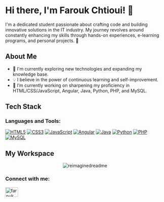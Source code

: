 # Hi there, I'm Farouk Chtioui! 👋

I'm a dedicated student passionate about crafting code and building innovative solutions in the IT industry. My journey revolves around constantly enhancing my skills through hands-on experiences, e-learning programs, and personal projects. 🚀

## About Me
- 🌱 I'm currently exploring new technologies and expanding my knowledge base.
- 💡 I believe in the power of continuous learning and self-improvement.
- 🔭 I’m currently working on sharpening my proficiency in HTML/CSS/JavaScript, Angular, Java, Python, PHP, and MySQL.

## Tech Stack
### Languages and Tools:
[![HTML5](https://img.shields.io/badge/HTML5-E34F26?style=for-the-badge&logo=html5&logoColor=white)]()
[![CSS3](https://img.shields.io/badge/CSS3-1572B6?style=for-the-badge&logo=css3&logoColor=white)]()
[![JavaScript](https://img.shields.io/badge/JavaScript-F7DF1E?style=for-the-badge&logo=javascript&logoColor=black)]()
[![Angular](https://img.shields.io/badge/Angular-DD0031?style=for-the-badge&logo=angular&logoColor=white)]()
[![Java](https://img.shields.io/badge/Java-007396?style=for-the-badge&logo=java&logoColor=white)]()
[![Python](https://img.shields.io/badge/Python-3776AB?style=for-the-badge&logo=python&logoColor=white)]()
[![PHP](https://img.shields.io/badge/PHP-777BB4?style=for-the-badge&logo=php&logoColor=white)]()
[![MySQL](https://img.shields.io/badge/MySQL-4479A1?style=for-the-badge&logo=mysql&logoColor=white)]()

## My Workspace
<p align="center">
 <img src="https://myreadme.vercel.app/api/embed/Farouk-Chtioui?panels=userstatistics,toprepositories,toplanguages,commitgraph" alt="reimaginedreadme" />
</p>

<h3 align="left">Connect with me:</h3>
<p align="left">
<a href="https://www.linkedin.com/in/farouk-chtioui-573247283/" target="blank"><img align="center" src="https://raw.githubusercontent.com/rahuldkjain/github-profile-readme-generator/master/src/images/icons/Social/linked-in-alt.svg" alt="farouk chtioui" height="30" width="40" /></a>
</p>

